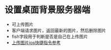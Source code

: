 # 设置桌面背景服务器端
* 可上传图片
* 客户端请求图片，返回最新的图片，然后删除图片
* fish字段用于判断是否是自己在上传图片
* [上传图片ios快捷指令参考]("https://www.icloud.com/shortcuts/176200a5d7e74dd19f04be22aeb72110")